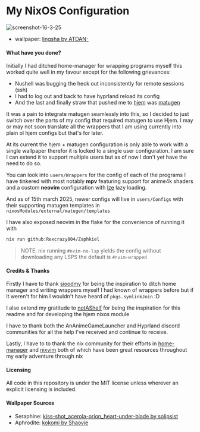 # My NixOS Configuration
![screenshot-16-3-25](https://github.com/user-attachments/assets/bd237307-2e6a-495d-a7dc-fa6e4b824599)
- wallpaper: [lingsha by ATDAN-](https://www.pixiv.net/en/artworks/123071255)

#### What have you done?
Initially I had ditched home-manager for wrapping programs myself
this worked quite well in my favour except for the following grievances:
- Nushell was bugging the heck out inconsistently for remote sessions (ssh)
- I had to log out and back to have hyprland reload its config
- And the last and finally straw that pushed me to [hjem](https://github.com/feel-co/hjem) was [matugen](https://github.com/InioX/matugen)

It was a pain to integrate matugen seamlessly into this, so I decided to just
switch over the parts of my config that required matugen to use Hjem. I may or
may not soon translate all the wrappers that I am using currently into plain ol
hjem configs but that's for later. 

At its current the hjem + matugen configuration is only able to work with a
single wallpaper therefor it is locked to a single user configuration. I am
sure I can extend it to support multiple users but as of now I don't yet have
the need to do so.

You can look into `users/Wrappers` for the config of each of the programs I
have tinkered with most notably **mpv** featuring support for anime4k shaders
and a custom **neovim** configuration with
[lze](https://github.com/BirdeeHub/lze) lazy loading.

And as of 15th march 2025, newer configs will live in `users/Configs` with their
supporting matugen templates in `nixosModules/external/matugen/templates`

I have also exposed neovim in the flake for the convenience of running it with
```bash
nix run github:Rexcrazy804/Zaphkiel
```

> NOTE: nix running `#nvim-no-lsp` yields the config without downloading any LSPS
the default is `#nvim-wrapped`

#### Credits & Thanks
Firstly I have to thank [sioodmy](https://github.com/sioodmy) for being the
inspiration to ditch home manager and writing wrappers myself I had known of
wrappers before but if it weren't for him I wouldn't have heard of
`pkgs.symlinkJoin` :D

I also extend my gratitude to [notAShelf](https://github.com/NotAShelf) for
being the inspiration for this readme and for developing the hjem nixos
module

I have to thank both the AnAnimeGameLauncher and Hyprland discord communities
for all the help I've received and continue to receive.

Lastly, I have to to thank the nix community for their efforts in
[home-manager](https://github.com/nix-community/home-manager) and
[nixvim](https://github.com/nix-community/nixvim) both of which have been great
resources throughout my early adventure through nix

#### Licensing
All code in this repository is under the MIT license unless wherever an
explicit licensing is included.

#### Wallpaper Sources
- Seraphine: [kiss-shot_acerola-orion_heart-under-blade by solipsist](https://cdn.donmai.us/original/13/b5/13b535bca2ae23fe7f30c7e5c136abf6.jpg)
- Aphrodite: [kokomi by Shaovie](https://www.pixiv.net/en/artworks/116824847)
